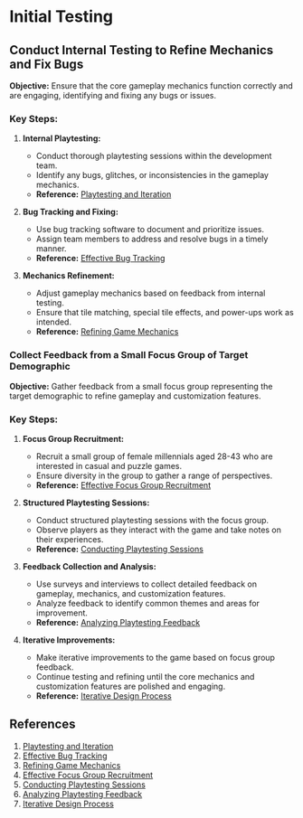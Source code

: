 # Initial Testing

## Conduct Internal Testing to Refine Mechanics and Fix Bugs

**Objective:**
Ensure that the core gameplay mechanics function correctly and are engaging, identifying and fixing any bugs or issues.

### Key Steps:

1. **Internal Playtesting:**
   - Conduct thorough playtesting sessions within the development team.
   - Identify any bugs, glitches, or inconsistencies in the gameplay mechanics.
   - **Reference:** [Playtesting and Iteration](https://www.gamedeveloper.com/design/ten-steps-to-better-playtesting)

2. **Bug Tracking and Fixing:**
   - Use bug tracking software to document and prioritize issues.
   - Assign team members to address and resolve bugs in a timely manner.
   - **Reference:** [Effective Bug Tracking](https://www.atlassian.com/software/jira/guides/use-cases/game-development-bug-tracking)

3. **Mechanics Refinement:**
   - Adjust gameplay mechanics based on feedback from internal testing.
   - Ensure that tile matching, special tile effects, and power-ups work as intended.
   - **Reference:** [Refining Game Mechanics](https://www.gamasutra.com/view/feature/132567/refining_game_mechanics.php)

### Collect Feedback from a Small Focus Group of Target Demographic

**Objective:**
Gather feedback from a small focus group representing the target demographic to refine gameplay and customization features.

### Key Steps:

1. **Focus Group Recruitment:**
   - Recruit a small group of female millennials aged 28-43 who are interested in casual and puzzle games.
   - Ensure diversity in the group to gather a range of perspectives.
   - **Reference:** [Effective Focus Group Recruitment](https://www.qualtrics.com/experience-management/research/focus-group-recruitment/)

2. **Structured Playtesting Sessions:**
   - Conduct structured playtesting sessions with the focus group.
   - Observe players as they interact with the game and take notes on their experiences.
   - **Reference:** [Conducting Playtesting Sessions](https://www.gamasutra.com/view/news/302419/How_to_conduct_better_playtests_with_actual_players.php)

3. **Feedback Collection and Analysis:**
   - Use surveys and interviews to collect detailed feedback on gameplay, mechanics, and customization features.
   - Analyze feedback to identify common themes and areas for improvement.
   - **Reference:** [Analyzing Playtesting Feedback](https://uxdesign.cc/how-to-analyze-and-use-playtest-feedback-fc6cf2e460df)

4. **Iterative Improvements:**
   - Make iterative improvements to the game based on focus group feedback.
   - Continue testing and refining until the core mechanics and customization features are polished and engaging.
   - **Reference:** [Iterative Design Process](https://www.smashingmagazine.com/2018/01/iterative-design-product-success/)

## References

1. [Playtesting and Iteration](https://www.gamedeveloper.com/design/ten-steps-to-better-playtesting)
2. [Effective Bug Tracking](https://www.atlassian.com/software/jira/guides/use-cases/game-development-bug-tracking)
3. [Refining Game Mechanics](https://www.gamasutra.com/view/feature/132567/refining_game_mechanics.php)
4. [Effective Focus Group Recruitment](https://www.qualtrics.com/experience-management/research/focus-group-recruitment/)
5. [Conducting Playtesting Sessions](https://www.gamasutra.com/view/news/302419/How_to_conduct_better_playtests_with_actual_players.php)
6. [Analyzing Playtesting Feedback](https://uxdesign.cc/how-to-analyze-and-use-playtest-feedback-fc6cf2e460df)
7. [Iterative Design Process](https://www.smashingmagazine.com/2018/01/iterative-design-product-success/)
